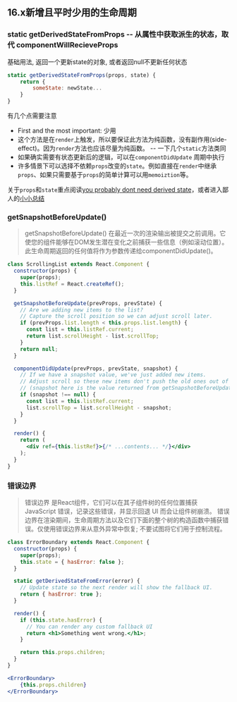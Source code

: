 
## 16.x新增且平时少用的生命周期

### static getDerivedStateFromProps   -- 从属性中获取派生的状态，取代 componentWillRecieveProps

基础用法, 返回一个更新state的对象, 或者返回null不更新任何状态

```js
static getDerivedStateFromProps(props, state) {
    return {
        someState: newState...
    }
}
```

有几个点需要注意
* First and the most important: 少用
* 这个方法是在`render`上触发，所以要保证此方法为纯函数，没有副作用(side-effect)。因为`render`方法也应该尽量为纯函数。 --  一下几个`static`方法类同
* 如果确实需要有状态更新后的逻辑，可以在`componentDidUpdate` 周期中执行
* 许多情景下可以选择不依赖`props`改变的`state`。例如直接在`render`中继承`props`、如果只需要基于`props`的简单计算可以用`memoiztion`等。

关于`props`和`state`重点阅读[you probably dont need derived state](https://react.css88.com/blog/2018/06/07/you-probably-dont-need-derived-state.html#recommendation-fully-controlled-component)，或者进入鄙人的[小小总结](./You&#32;probable&#32;dont&#32;need&#32;derived&#32;state.md)



### getSnapshotBeforeUpdate()

> getSnapshotBeforeUpdate() 在最近一次的渲染输出被提交之前调用。它使您的组件能够在DOM发生潜在变化之前捕获一些信息（例如滚动位置）。此生命周期返回的任何值将作为参数传递给componentDidUpdate()。


```jsx
class ScrollingList extends React.Component {
  constructor(props) {
    super(props);
    this.listRef = React.createRef();
  }

  getSnapshotBeforeUpdate(prevProps, prevState) {
    // Are we adding new items to the list?
    // Capture the scroll position so we can adjust scroll later.
    if (prevProps.list.length < this.props.list.length) {
      const list = this.listRef.current;
      return list.scrollHeight - list.scrollTop;
    }
    return null;
  }

  componentDidUpdate(prevProps, prevState, snapshot) {
    // If we have a snapshot value, we've just added new items.
    // Adjust scroll so these new items don't push the old ones out of view.
    // (snapshot here is the value returned from getSnapshotBeforeUpdate)
    if (snapshot !== null) {
      const list = this.listRef.current;
      list.scrollTop = list.scrollHeight - snapshot;
    }
  }

  render() {
    return (
      <div ref={this.listRef}>{/* ...contents... */}</div>
    );
  }
}
```

### 错误边界

> 错误边界 是React组件，它们可以在其子组件树的任何位置捕获 JavaScript 错误，记录这些错误，并显示回退 UI 而会让组件树崩溃。 错误边界在渲染期间，生命周期方法以及它们下面的整个树的构造函数中捕获错误。仅使用错误边界来从意外异常中恢复; 不要试图将它们用于控制流程。

```jsx
class ErrorBoundary extends React.Component {
  constructor(props) {
    super(props);
    this.state = { hasError: false };
  }

  static getDerivedStateFromError(error) {
    // Update state so the next render will show the fallback UI.
    return { hasError: true };
  }

  render() {
    if (this.state.hasError) {
      // You can render any custom fallback UI
      return <h1>Something went wrong.</h1>;
    }

    return this.props.children; 
  }
}

<ErrorBoundary>
    {this.props.children}
</ErrorBoundary>
```
